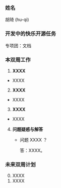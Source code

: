 ### 姓名

胡琦 (hu-qi)

### 开发中的快乐开源任务

专项团：文档

### 本双周工作

1. **XXXX**

  - XXXX

2. **XXXX**

  - XXXX

3. **XXXX**

  - XXXX


4. **问题疑惑与解答**

   - 问题 XXXX ？

     答：XXXX。

### 未来双周计划

0. XXXX
1. XXXX

<!-- ### 参考资料 -->

[1]:<https://XXXX> "XXXX"
[2]:<https://XXXX> "XXXX"
